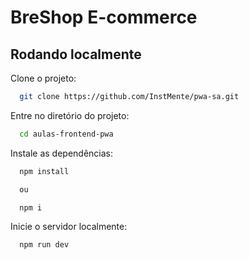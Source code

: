 # BreShop E-commerce

## Rodando localmente

Clone o projeto:

```bash
  git clone https://github.com/InstMente/pwa-sa.git
```

Entre no diretório do projeto:

```bash
  cd aulas-frontend-pwa
```

Instale as dependências:

```bash
  npm install

  ou 

  npm i
```

Inicie o servidor localmente:

```bash
  npm run dev
```


